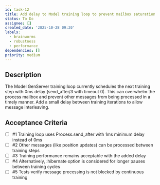 ```yaml
---
id: task-12
title: Add delay to Model training loop to prevent mailbox saturation
status: To Do
assignee: []
created_date: '2025-10-28 09:20'
labels:
  - brainworms
  - robustness
  - performance
dependencies: []
priority: medium
---
```


## Description

<!-- SECTION:DESCRIPTION:BEGIN -->
The Model GenServer training loop currently schedules the next training step with 0ms delay (send_after/3 with timeout 0). This can overwhelm the process mailbox and prevent other messages from being processed in a timely manner. Add a small delay between training iterations to allow message interleaving.
<!-- SECTION:DESCRIPTION:END -->

## Acceptance Criteria
<!-- AC:BEGIN -->
- [ ] #1 Training loop uses Process.send_after with 1ms minimum delay instead of 0ms
- [ ] #2 Other messages (like position updates) can be processed between training steps
- [ ] #3 Training performance remains acceptable with the added delay
- [ ] #4 Alternatively, :hibernate option is considered for longer pauses between training cycles
- [ ] #5 Tests verify message processing is not blocked by continuous training
<!-- AC:END -->
